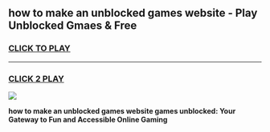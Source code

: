 
## how to make an unblocked games website - Play Unblocked Gmaes & Free
<h3>
<a href="https://premium.freeplayer.one?title=how_to_make_an_unblocked_games_website&ref=19F">CLICK TO PLAY</a></h3>
<hr>

<h3>
<a href="https://premium.freeplayer.one?title=how_to_make_an_unblocked_games_website&ref=19F">CLICK 2 PLAY</a>
  
</h3>

<a href="https://premium.freeplayer.one?title=how_to_make_an_unblocked_games_website&ref=19F/"><img src="https://clearcache.store/games.png"></a>


**how to make an unblocked games website games unblocked: Your Gateway to Fun and Accessible Online Gaming**
